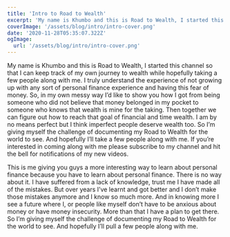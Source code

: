 ```yaml
---
title: 'Intro to Road to Wealth'
excerpt: 'My name is Khumbo and this is Road to Wealth, I started this channel so that I can keep track of my own journey to wealth while hopefully taking a few people along with me.'
coverImage: '/assets/blog/intro/intro-cover.png'
date: '2020-11-28T05:35:07.322Z'
ogImage:
  url: '/assets/blog/intro/intro-cover.png'
---
```


My name is Khumbo and this is Road to Wealth, I started this channel so that I can keep track of my own journey to wealth while hopefully taking a few people along with me. I truly understand the experience of not growing up with any sort of personal finance experience and having this fear of money. So, in my own messy way I’d like to show you how I got from being someone who did not believe that money belonged in my pocket to someone who knows that wealth is mine for the taking. Then together we can figure out how to reach that goal of financial and time wealth. I am by no means perfect but I think imperfect people deserve wealth too. So I’m giving myself the challenge of documenting my Road to Wealth for the world to see. And hopefully I’ll take a few people along with me. If you’re interested in coming along with me please subscribe to my channel and hit the bell for notifications of my new videos.

This is me giving you guys a more interesting way to learn about personal finance because you have to learn about personal finance. There is no way about it. I have suffered from a lack of knowledge, trust me I have made all of the mistakes. But over years I’ve learnt and got better and I don’t make those mistakes anymore and I know so much more. And in knowing more I see a future where I, or people like myself don’t have to be anxious about money or have money insecurity. More than that I have a plan to get there. So I’m giving myself the challenge of documenting my Road to Wealth for the world to see. And hopefully I’ll pull a few people along with me.
